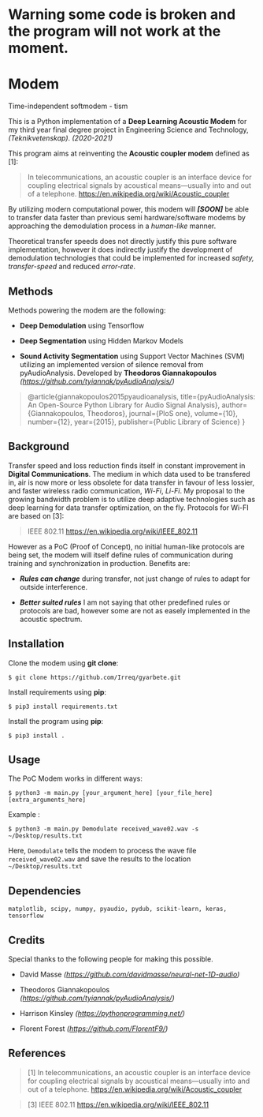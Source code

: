 # Warning some code is broken and the program will not work at the moment.

# Modem

Time-independent softmodem - tism

This is a Python implementation of a **Deep Learning Acoustic Modem** for my third year final degree project in Engineering Science and Technology, *(Teknikvetenskap)*. *(2020-2021)*

This program aims at reinventing the **Acoustic coupler modem** defined as [1]:

> In telecommunications, an acoustic coupler is an interface device for coupling electrical signals by acoustical means—usually into and out of a telephone. https://en.wikipedia.org/wiki/Acoustic_coupler

By utilizing modern computational power, this modem will ***[SOON]*** be able to transfer data faster than previous semi hardware/software modems by approaching the demodulation process in a *human-like* manner.

Theoretical transfer speeds does not directly justify this pure software implementation, however it does indirectly justify the development of demodulation technologies that could be implemented for increased *safety, transfer-speed* and reduced *error-rate*.

## Methods
Methods powering the modem are the following:

* **Deep Demodulation** using Tensorflow

* **Deep Segmentation** using Hidden Markov Models

* **Sound Activity Segmentation** using Support Vector Machines (SVM) utilizing an implemented version of silence removal from pyAudioAnalysis. Developed by **Theodoros Giannakopoulos** *(https://github.com/tyiannak/pyAudioAnalysis/)*
> @article{giannakopoulos2015pyaudioanalysis,
    title={pyAudioAnalysis: An Open-Source Python Library for Audio Signal Analysis},
    author={Giannakopoulos, Theodoros},
    journal={PloS one},
    volume={10},
    number={12},
    year={2015},
    publisher={Public Library of Science}
  }

## Background

Transfer speed and loss reduction finds itself in constant improvement in **Digital Communications**. The medium in which data used to be transfered in, air is now more or less obsolete for data transfer in favour of less lossier, and faster wireless radio communication, *Wi-Fi*, *Li-Fi*. My proposal to the growing bandwidth problem is to utilize deep adaptive technologies such as deep learning for data transfer optimization, on the fly. Protocols for Wi-FI are based on [3]:

> IEEE 802.11 https://en.wikipedia.org/wiki/IEEE_802.11

However as a PoC (Proof of Concept), no initial human-like protocols are being set, the modem will itself define rules of communication during training and synchronization in production. Benefits are:

* ***Rules can change*** during transfer, not just change of rules to adapt for outside interference.

* ***Better suited rules*** I am not saying that other predefined rules or protocols are bad, however some are not as easely implemented in the acoustic spectrum.






## Installation

Clone the modem using **git clone**:

```
$ git clone https://github.com/Irreq/gyarbete.git
```

Install requirements using **pip**:

```
$ pip3 install requirements.txt
```

Install the program using **pip**:

```
$ pip3 install .
```




## Usage



The PoC Modem works in different ways:

```
$ python3 -m main.py [your_argument_here] [your_file_here] [extra_arguments_here]
```

Example :

```
$ python3 -m main.py Demodulate received_wave02.wav -s ~/Desktop/results.txt
```
Here, ```Demodulate``` tells the modem to process the wave file ```received_wave02.wav``` and save the results to the location ```~/Desktop/results.txt```

## Dependencies

    matplotlib, scipy, numpy, pyaudio, pydub, scikit-learn, keras, tensorflow


## Credits

Special thanks to the following people for making this possible.

* David Masse *(https://github.com/davidmasse/neural-net-1D-audio)*

* Theodoros Giannakopoulos *(https://github.com/tyiannak/pyAudioAnalysis/)*

* Harrison Kinsley *(https://pythonprogramming.net/)*

* Florent Forest *(https://github.com/FlorentF9/)*

## References

> [1] In telecommunications, an acoustic coupler is an interface device for coupling electrical signals by acoustical means—usually into and out of a telephone. https://en.wikipedia.org/wiki/Acoustic_coupler

> [3] IEEE 802.11 https://en.wikipedia.org/wiki/IEEE_802.11
